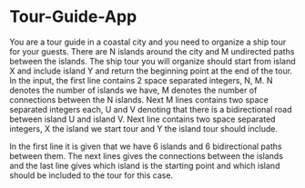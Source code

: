 # Tour-Guide-App
You are a tour guide in a coastal city and you need to organize a ship tour for your guests.
There are N islands around the city and M undirected paths between the islands. The ship tour you
will organize should start from island X and include island Y and return the beginning point at the
end of the tour.
In the input, the first line contains 2 space separated integers, N, M. N denotes the number
of islands we have, M denotes the number of connections between the N islands. Next M lines
contains two space separated integers each, U and V denoting that there is a bidirectional road
between island U and island V. Next line contains two space separated integers, X the island we
start tour and Y the island tour should include.

In the first line it is given that we have 6 islands and 6 bidirectional paths between them.
The next lines gives the connections between the islands and the last line gives which island is the
starting point and which island should be included to the tour for this case.
